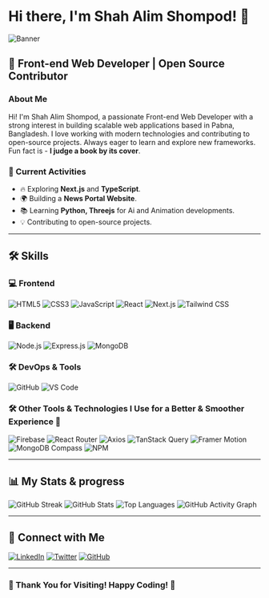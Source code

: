 # Hi there, I'm Shah Alim Shompod! 👋

![Banner](https://i.ibb.co.com/4njZPLDH/Web-Developer.png)

## 🚀 Front-end Web Developer | Open Source Contributor

### About Me
Hi! I'm Shah Alim Shompod, a passionate Front-end Web Developer with a strong interest in building scalable web applications based in Pabna, Bangladesh. I love working with modern technologies and contributing to open-source projects. Always eager to learn and explore new frameworks. Fun fact is - **I judge a book by its cover**.

### 🌟 Current Activities
- 🔥 Exploring **Next.js** and **TypeScript**.
- 🌍 Building a **News Portal Website**.
- 📚 Learning **Python, Threejs** for Ai and Animation developments.
- 💡 Contributing to open-source projects.

---

## 🛠 Skills

### 💻 Frontend
![HTML5](https://img.shields.io/badge/HTML5-E34F26?style=for-the-badge&logo=html5&logoColor=white)
![CSS3](https://img.shields.io/badge/CSS3-1572B6?style=for-the-badge&logo=css3&logoColor=white)
![JavaScript](https://img.shields.io/badge/JavaScript-F7DF1E?style=for-the-badge&logo=javascript&logoColor=black)
![React](https://img.shields.io/badge/React-61DAFB?style=for-the-badge&logo=react&logoColor=black)
![Next.js](https://img.shields.io/badge/Next.js-000000?style=for-the-badge&logo=nextdotjs&logoColor=white)
![Tailwind CSS](https://img.shields.io/badge/TailwindCSS-38B2AC?style=for-the-badge&logo=tailwind-css&logoColor=white)

### 🖥 Backend
![Node.js](https://img.shields.io/badge/Node.js-339933?style=for-the-badge&logo=nodedotjs&logoColor=white)
![Express.js](https://img.shields.io/badge/Express.js-000000?style=for-the-badge&logo=express&logoColor=white)
![MongoDB](https://img.shields.io/badge/MongoDB-47A248?style=for-the-badge&logo=mongodb&logoColor=white)

### 🛠 DevOps & Tools
![GitHub](https://img.shields.io/badge/GitHub-181717?style=for-the-badge&logo=github&logoColor=white)
![VS Code](https://img.shields.io/badge/VS%20Code-007ACC?style=for-the-badge&logo=visual-studio-code&logoColor=white)

### 🛠️ Other Tools & Technologies I Use for a Better & Smoother Experience 🚀  
![Firebase](https://img.shields.io/badge/Firebase-FFCA28?style=for-the-badge&logo=firebase&logoColor=white)
![React Router](https://img.shields.io/badge/React_Router-CA4245?style=for-the-badge&logo=react-router&logoColor=white)
![Axios](https://img.shields.io/badge/Axios-5A29E4?style=for-the-badge&logo=axios&logoColor=white)
![TanStack Query](https://img.shields.io/badge/TanStack_Query-FF4154?style=for-the-badge&logo=react-query&logoColor=white)
![Framer Motion](https://img.shields.io/badge/Framer_Motion-0055FF?style=for-the-badge&logo=framer&logoColor=white)
![MongoDB Compass](https://img.shields.io/badge/MongoDB_Compass-47A248?style=for-the-badge&logo=mongodb&logoColor=white)
![NPM](https://img.shields.io/badge/NPM-CB3837?style=for-the-badge&logo=npm&logoColor=white)


---

## 📊 My Stats & progress
![GitHub Streak](https://github-readme-streak-stats.herokuapp.com/?user=shahalimshompod&theme=tokyonight)
![GitHub Stats](https://github-readme-stats.vercel.app/api?username=shahalimshompod&show_icons=true&theme=tokyonight)
![Top Languages](https://github-readme-stats.vercel.app/api/top-langs/?username=shahalimshompod&layout=compact&theme=tokyonight)
![GitHub Activity Graph](https://github-readme-activity-graph.vercel.app/graph?username=shahalimshompod&theme=react-dark&hide_border=true)

---

## 🔗 Connect with Me
[![LinkedIn](https://img.shields.io/badge/LinkedIn-0A66C2?style=for-the-badge&logo=linkedin&logoColor=white)](https://www.linkedin.com/in/shahalimsompod)
[![Twitter](https://img.shields.io/badge/Twitter-1DA1F2?style=for-the-badge&logo=twitter&logoColor=white)](https://twitter.com/AlimSompod)
[![GitHub](https://img.shields.io/badge/GitHub-181717?style=for-the-badge&logo=github&logoColor=white)](https://github.com/shahalimshompod)

---

### 🎯 Thank You for Visiting! Happy Coding! 🚀
